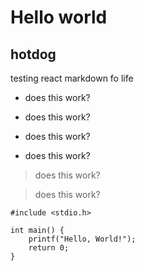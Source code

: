 # Hello world
## hotdog

testing react markdown fo life

- does this work?
- does this work?

- does this work?

- does this work?

> does this work?

> does this work?


```
#include <stdio.h>

int main() {
	printf("Hello, World!");
	return 0;
}
```
